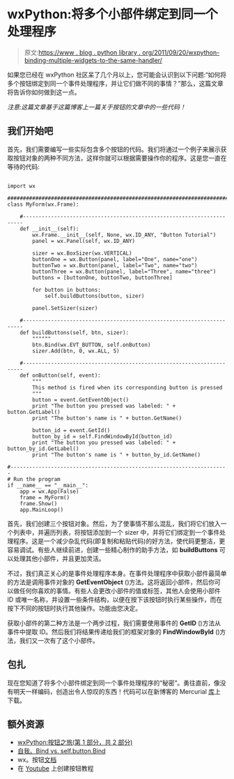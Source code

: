 # wxPython:将多个小部件绑定到同一个处理程序

> 原文:[https://www . blog . python library . org/2011/09/20/wxpython-binding-multiple-widgets-to-the-same-handler/](https://www.blog.pythonlibrary.org/2011/09/20/wxpython-binding-multiple-widgets-to-the-same-handler/)

如果您已经在 wxPython 社区呆了几个月以上，您可能会认识到以下问题:“如何将多个按钮绑定到同一个事件处理程序，并让它们做不同的事情？”那么，这篇文章将告诉你如何做到这一点。

*注意:这篇文章基于这篇博客上一篇关于按钮的文章中的一些代码！*

## 我们开始吧

首先，我们需要编写一些实际包含多个按钮的代码。我们将通过一个例子来展示获取按钮对象的两种不同方法，这样你就可以根据需要操作你的程序。这是您一直在等待的代码:

```

import wx

########################################################################
class MyForm(wx.Frame):

    #----------------------------------------------------------------------
    def __init__(self):
        wx.Frame.__init__(self, None, wx.ID_ANY, "Button Tutorial")
        panel = wx.Panel(self, wx.ID_ANY)

        sizer = wx.BoxSizer(wx.VERTICAL)
        buttonOne = wx.Button(panel, label="One", name="one")
        buttonTwo = wx.Button(panel, label="Two", name="two")
        buttonThree = wx.Button(panel, label="Three", name="three")
        buttons = [buttonOne, buttonTwo, buttonThree]

        for button in buttons:
            self.buildButtons(button, sizer)

        panel.SetSizer(sizer)

    #----------------------------------------------------------------------
    def buildButtons(self, btn, sizer):
        """"""
        btn.Bind(wx.EVT_BUTTON, self.onButton)
        sizer.Add(btn, 0, wx.ALL, 5)

    #----------------------------------------------------------------------
    def onButton(self, event):
        """
        This method is fired when its corresponding button is pressed
        """
        button = event.GetEventObject()
        print "The button you pressed was labeled: " + button.GetLabel()
        print "The button's name is " + button.GetName()

        button_id = event.GetId()
        button_by_id = self.FindWindowById(button_id)
        print "The button you pressed was labeled: " + button_by_id.GetLabel()
        print "The button's name is " + button_by_id.GetName()

#----------------------------------------------------------------------
# Run the program
if __name__ == "__main__":
    app = wx.App(False)
    frame = MyForm()
    frame.Show()
    app.MainLoop()

```

首先，我们创建三个按钮对象。然后，为了使事情不那么混乱，我们将它们放入一个列表中，并遍历列表，将按钮添加到一个 sizer 中，并将它们绑定到一个事件处理程序。这是一个减少杂乱代码(即复制和粘贴代码)的好方法，使代码更整洁，更容易调试。有些人继续前进，创建一些精心制作的助手方法，如 **buildButtons** 可以处理其他小部件，并且更加灵活。

不过，我们真正关心的是事件处理程序本身。在事件处理程序中获取小部件最简单的方法是调用事件对象的 **GetEventObject** ()方法。这将返回小部件，然后你可以做任何你喜欢的事情。有些人会更改小部件的值或标签，其他人会使用小部件 ID 或唯一名称，并设置一些条件结构，以便在按下该按钮时执行某些操作，而在按下不同的按钮时执行其他操作。功能由您决定。

获取小部件的第二种方法是一个两步过程，我们需要使用事件的 **GetID** ()方法从事件中提取 ID。然后我们将结果传递给我们的框架对象的 **FindWindowById** ()方法，我们又一次有了这个小部件。

## 包扎

现在您知道了将多个小部件绑定到同一个事件处理程序的“秘密”。勇往直前，像没有明天一样编码，创造出令人惊叹的东西！代码可以在新博客的 Mercurial [库](https://bitbucket.org/driscollis/mousevspython/overview)上下载。

## 额外资源

*   [wxPython:按钮之旅(第 1 部分，共 2 部分)](https://www.blog.pythonlibrary.org/2010/06/09/wxpython-a-tour-of-buttons-part-1-of-2/)
*   [自我。Bind vs. self.button.Bind](http://wiki.wxpython.org/self.Bind%20vs.%20self.button.Bind)
*   wx。按钮[文档](http://www.wxpython.org/docs/api/wx.Button-class.html)
*   在 [Youtube](http://www.youtube.com/watch?v=cp1ZeMisTNo) 上创建按钮教程